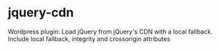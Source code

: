 # jquery-cdn
Wordpress plugin: Load jQuery from jQuery's CDN with a local fallback. Include local fallback, integrity and crossorigin attributes
